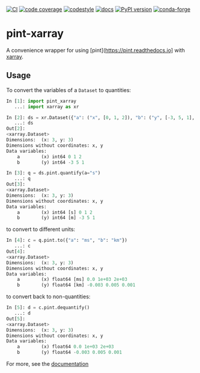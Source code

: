 [![CI](https://github.com/xarray-contrib/pint-xarray/workflows/CI/badge.svg?branch=master)](https://github.com/xarray-contrib/pint-xarray/actions?query=branch%3Amaster)
[![code coverage](https://codecov.io/gh/xarray-contrib/pint-xarray/branch/master/graph/badge.svg)](https://codecov.io/gh/xarray-contrib/pint-xarray)
[![codestyle](https://img.shields.io/badge/code%20style-black-000000.svg)](https://github.com/python/black)
[![docs](https://readthedocs.org/projects/pint-xarray/badge/?version=latest)](https://pint-xarray.readthedocs.io)
[![PyPI version](https://img.shields.io/pypi/v/pint-xarray.svg)](https://pypi.org/project/pint-xarray)
[![conda-forge](https://img.shields.io/conda/vn/conda-forge/pint-xarray)](https://github.com/conda-forge/pint-xarray-feedstock)

# pint-xarray

A convenience wrapper for using [pint](https://pint.readthedocs.io] with
[xarray](https://xarray.pydata.org).

## Usage

To convert the variables of a `Dataset` to quantities:
```python
In [1]: import pint_xarray
   ...: import xarray as xr

In [2]: ds = xr.Dataset({"a": ("x", [0, 1, 2]), "b": ("y", [-3, 5, 1], {"units": "m"})})
   ...: ds
Out[2]:
<xarray.Dataset>
Dimensions:  (x: 3, y: 3)
Dimensions without coordinates: x, y
Data variables:
    a        (x) int64 0 1 2
    b        (y) int64 -3 5 1

In [3]: q = ds.pint.quantify(a="s")
   ...: q
Out[3]:
<xarray.Dataset>
Dimensions:  (x: 3, y: 3)
Dimensions without coordinates: x, y
Data variables:
    a        (x) int64 [s] 0 1 2
    b        (y) int64 [m] -3 5 1
```
to convert to different units:
```python
In [4]: c = q.pint.to({"a": "ms", "b": "km"})
   ...: c
Out[4]:
<xarray.Dataset>
Dimensions:  (x: 3, y: 3)
Dimensions without coordinates: x, y
Data variables:
    a        (x) float64 [ms] 0.0 1e+03 2e+03
    b        (y) float64 [km] -0.003 0.005 0.001
```
to convert back to non-quantities:
```python
In [5]: d = c.pint.dequantify()
   ...: d
Out[5]:
<xarray.Dataset>
Dimensions:  (x: 3, y: 3)
Dimensions without coordinates: x, y
Data variables:
    a        (x) float64 0.0 1e+03 2e+03
    b        (y) float64 -0.003 0.005 0.001
```

For more, see the [documentation](https://pint-xarray.readthedocs.io)
